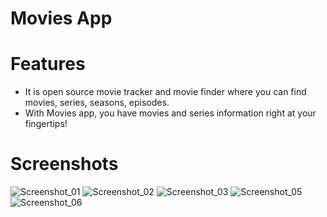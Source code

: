 # Movies App
# Features
 - It is open source movie tracker and movie finder where you can find movies, series, seasons, episodes.
 - With Movies app, you have movies and series information right at your fingertips!
# Screenshots
![Screenshot_01](https://user-images.githubusercontent.com/74152643/226096783-1be48eba-6558-410f-b8b1-faf27203fc0a.jpg)
![Screenshot_02](https://user-images.githubusercontent.com/74152643/226096795-5cece542-2be1-4dd1-a358-1ebd8abab1c9.jpg)
![Screenshot_03](https://user-images.githubusercontent.com/74152643/226096822-35fedc8a-e3e2-4c84-a490-e750e37ef7ce.jpg)
![Screenshot_05](https://user-images.githubusercontent.com/74152643/226096885-d53607e6-bbf9-488f-a2b9-765fd6bcd38c.jpg)
![Screenshot_06](https://user-images.githubusercontent.com/74152643/226096948-d5e0ebfc-a395-4abb-a227-8b7d83c1b74d.jpg)
